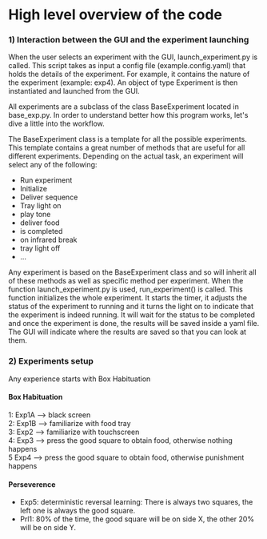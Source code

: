 # High level overview of the code

### **1) Interaction between the GUI and the experiment launching**

When the user selects an experiment with the GUI, launch_experiment.py is called. This script takes as input
a config file (example.config.yaml) that holds the details of the experiment. For example, it contains the nature of the experiment (example: exp4). 
An object of type Experiment is then instantiated and launched from the GUI.

All experiments are a subclass of the class BaseExperiment located in base_exp.py. In order to understand better how this program works, let's dive a little into the workflow.

The BaseExperiment class is a template for all the possible experiments. This template contains a great number of methods that are useful for all different experiments. Depending on the actual task, an experiment will select any of the following:
  - Run experiment
  - Initialize
  - Deliver sequence
  - Tray light on
  - play tone
  - deliver food
  - is completed
  - on infrared break
  - tray light off
  - ...

Any experiment is based on the BaseExperiment class and so will inherit all of these methods as well as specific method per experiment. When the function launch_experiment.py is used, run_experiment() is called. This function initializes the whole experiment. It starts the timer, it adjusts the status of the experiment to running and it turns the light on to indicate that the experiment is indeed running. It will wait for the status to be completed and once the experiment is done, the results will be saved inside a yaml file. The GUI will indicate where the results are saved so that you can look at them.

### **2) Experiments setup**

Any experience starts with Box Habituation <br />

#### Box Habituation <br />
 1: Exp1A --> black screen <br />
 2: Exp1B --> familiarize with food tray <br /> 
 3: Exp2 --> familiarize with touchscreen <br /> 
 4: Exp3 --> press the good square to obtain food, otherwise nothing happens <br />
 5 Exp4 --> press the good square to obtain food, otherwise punishment happens <br />

#### Perseverence 
- Exp5: deterministic reversal learning: There is always two squares, the left one is always the good square.
- Prl1: 80% of the time, the good square will be on side X, the other 20% will be on side Y.
